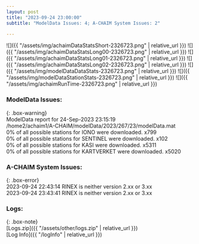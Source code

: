 ```yaml
---
layout: post
title: "2023-09-24 23:00:00"
subtitle: "ModelData Issues: 4; A-CHAIM System Issues: 2"

---
```


![]({{ "/assets/img/achaimDataStatsShort-2326723.png" | relative_url }})
![]({{ "/assets/img/achaimDataStatsLong00-2326723.png" | relative_url }})
![]({{ "/assets/img/achaimDataStatsLong01-2326723.png" | relative_url }})
![]({{ "/assets/img/achaimDataStatsLong02-2326723.png" | relative_url }})
![]({{ "/assets/img/modelDataDataStats-2326723.png" | relative_url }})
![]({{ "/assets/img/modelDataStationStats-2326723.png" | relative_url }})
![]({{ "/assets/img/achaimRunTime-2326723.png" | relative_url }})


### ModelData Issues:  
  
{: .box-warning}  
 ModelData report for 24-Sep-2023 23:15:19   
 /home2/achaim1/A-CHAIM/modelData/2023/267/23/modelData.mat   
 0% of all possible stations for IONO were downloaded. x799   
 0% of all possible stations for SENTINEL were downloaded. x102   
 0% of all possible stations for KASI were downloaded. x5311   
 0% of all possible stations for KARTVERKET were downloaded. x5020   
  
### A-CHAIM System Issues:  
  
{: .box-error}  
2023-09-24 22:43:14 RINEX is neither version 2.xx or 3.xx  
2023-09-24 23:43:41 RINEX is neither version 2.xx or 3.xx  

### Logs:  
  
{: .box-note}  
[Logs.zip]({{ "/assets/other/logs.zip" | relative_url }})  
[Log Info]({{ "/logInfo" | relative_url }})  
